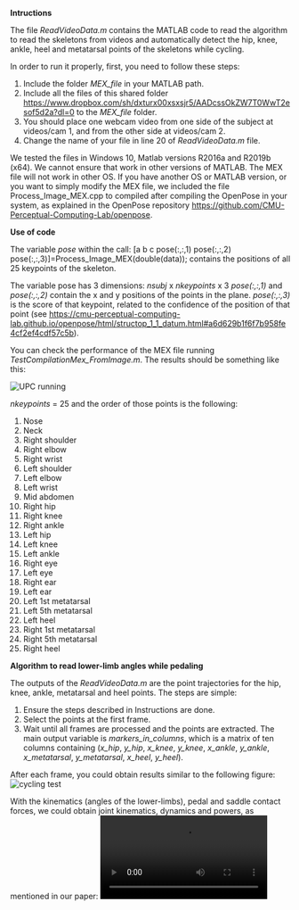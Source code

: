 **Intructions**

The file *ReadVideoData.m* contains the MATLAB code to read the algorithm to read the skeletons from videos and automatically detect the hip, knee, ankle, heel and metatarsal points of the skeletons while cycling.

In order to run it properly, first, you need to follow these steps:

1. Include the folder *MEX_file* in your MATLAB path.
2. Include all the files of this shared folder https://www.dropbox.com/sh/dxturx00xsxsjr5/AADcssOkZW7T0WwT2esof5d2a?dl=0 to the *MEX_file* folder.
3. You should place one webcam video from one side of the subject at videos/cam 1, and from the other side at videos/cam 2.
4. Change the name of your file in line 20 of *ReadVideoData.m* file.

We tested the files in Windows 10, Matlab versions R2016a and R2019b (x64). We cannot ensure that work in other versions of MATLAB. The MEX file will not work in other OS. If you have another OS or MATLAB version, or you want to simply modify the MEX file, we included the file Process_Image_MEX.cpp to compiled after compiling the OpenPose in your system, as explained in the OpenPose repository https://github.com/CMU-Perceptual-Computing-Lab/openpose.

**Use of code** 

The variable *pose* within the call:
[a b c pose(:,:,1) pose(:,:,2) pose(:,:,3)]=Process_Image_MEX(double(data));
contains the positions of all 25 keypoints of the skeleton.

The variable pose has 3 dimensions: *nsubj* x *nkeypoints* x 3
*pose(:,:,1)* and *pose(:,:,2)* contain the x and y positions of the points in the plane. *pose(:,:,3)* is the score of that keypoint, related to the confidence of the position of that point (see https://cmu-perceptual-computing-lab.github.io/openpose/html/structop_1_1_datum.html#a6d629b1f6f7b958fe4cf2ef4cdf57c5b).

You can check the performance of the MEX file running *TestCompilationMex_FromImage.m*. The results should be something like this:

![UPC running](https://github.com/gilserrancoli/capture_2Dcycling/blob/master/MEX_file/upc_running_result.jpg?raw=true)

*nkeypoints* = 25 and the order of those points is the following:
1. Nose
2. Neck
3. Right shoulder
4. Right elbow
5. Right wrist
6. Left shoulder
7. Left elbow
8. Left wrist
9. Mid abdomen
10. Right hip
11. Right knee
12. Right ankle
13. Left hip
14. Left knee
15. Left ankle
16. Right eye
17. Left eye
18. Right ear
19. Left ear
20. Left 1st metatarsal
21. Left 5th metatarsal
22. Left heel
23. Right 1st metatarsal
24. Right 5th metatarsal
25. Right heel

**Algorithm to read lower-limb angles while pedaling**

The outputs of the *ReadVideoData.m* are the point trajectories for the hip, knee, ankle, metatarsal and heel points. The steps are simple:

1. Ensure the steps described in Instructions are done.
2. Select the points at the first frame.
3. Wait until all frames are processed and the points are extracted. The main output variable is *markers_in_columns*, which is a matrix of ten columns containing (*x_hip*, *y_hip*, *x_knee*, *y_knee*, *x_ankle*, *y_ankle*, *x_metatarsal*, *y_metatarsal*, *x_heel*, *y_heel*).

After each frame, you could obtain results similar to the following figure:
![cycling test](https://github.com/gilserrancoli/capture_2Dcycling/blob/master/FigureX.png?raw=true)

With the kinematics (angles of the lower-limbs), pedal and saddle contact forces, we could obtain joint kinematics, dynamics and powers, as mentioned in our paper:
![Video abstract](https://github.com/gilserrancoli/capture_2Dcycling/blob/master/Video_abstract.mp4?raw=true)
